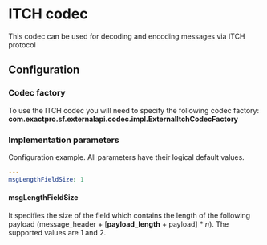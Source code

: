 # ITCH codec

This codec can be used for decoding and encoding messages via ITCH protocol

## Configuration

### Codec factory

To use the ITCH codec you will need to specify the following codec factory:
**com.exactpro.sf.externalapi.codec.impl.ExternalItchCodecFactory**

### Implementation parameters
Configuration example. All parameters have their logical default values.
```yaml
---
msgLengthFieldSize: 1
```

#### msgLengthFieldSize

It specifies the size of the field which contains the length of the following payload (message_header + [**payload_length** + payload] * _n_).
The supported values are 1 and 2.
